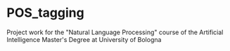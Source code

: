 # POS_tagging

Project work for the "Natural Language Processing" course of the Artificial Intelligence Master's Degree at University of Bologna

